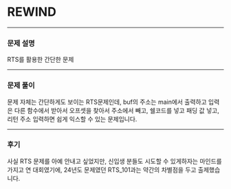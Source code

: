 # REWIND

---

### 문제 설명

RTS를 활용한 간단한 문제

---

### 문제 풀이

문제 자체는 간단하게도 보이는 RTS문제인데,
buf의 주소는 main에서 출력하고 입력은 다른 함수에서 받아서 오프셋을 찾아서 주소에서 빼고,
쉘코드를 넣고 패딩 값 넣고, 리턴 주소 입력하면 쉽게 익스할 수 있는 문제입니다.

---

### 후기

사실 RTS 문제를 아예 안내고 싶었지만,
신입생 분들도 시도할 수 있게하자는 마인드를 가지고 연 대회였기에,
24년도 문제였던 RTS_101과는 약간의 차별점을 두고 출제했습니다.